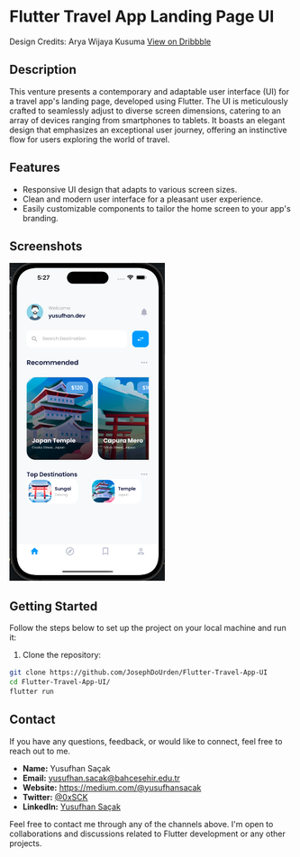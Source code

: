 # Flutter Travel App Landing Page UI

Design Credits: Arya Wijaya Kusuma
[View on Dribbble](https://dribbble.com/shots/15793197-Travel-App)

## Description

This venture presents a contemporary and adaptable user interface (UI) for a travel app's landing page, developed using Flutter. The UI is meticulously crafted to seamlessly adjust to diverse screen dimensions, catering to an array of devices ranging from smartphones to tablets. It boasts an elegant design that emphasizes an exceptional user journey, offering an instinctive flow for users exploring the world of travel.

## Features

- Responsive UI design that adapts to various screen sizes.
- Clean and modern user interface for a pleasant user experience.
- Easily customizable components to tailor the home screen to your app's branding.

## Screenshots

![Home Page](image.png)

## Getting Started

Follow the steps below to set up the project on your local machine and run it:

1. Clone the repository:

```bash
git clone https://github.com/JosephDoUrden/Flutter-Travel-App-UI
cd Flutter-Travel-App-UI/
flutter run
```

## Contact

If you have any questions, feedback, or would like to connect, feel free to reach out to me.

- **Name:** Yusufhan Saçak
- **Email:** yusufhan.sacak@bahcesehir.edu.tr
- **Website:** https://medium.com/@yusufhansacak
- **Twitter:** [@0xSCK](https://twitter.com/0xSCK)
- **LinkedIn:** [Yusufhan Saçak](https://www.linkedin.com/in/yusufhansacak/)

Feel free to contact me through any of the channels above. I'm open to collaborations and discussions related to Flutter development or any other projects.
